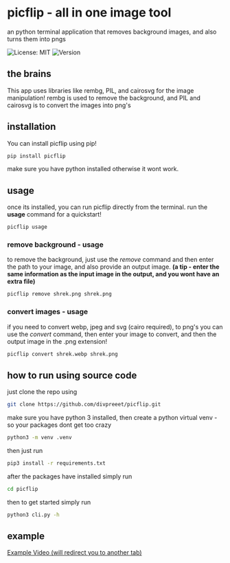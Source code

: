 # picflip - all in one image tool
an python terminal application that removes background images, and also turns them into pngs

![License: MIT](https://img.shields.io/badge/License-MIT-blue.svg)
![Version](https://img.shields.io/badge/version-0.1.1-brightgreen.svg)

## the brains
This app uses libraries like rembg, PIL, and cairosvg for the image manipulation! rembg is used to remove the background, and PIL and cairosvg is to convert the images into png's

## installation
You can install picflip using pip!
```sh
pip install picflip
```
make sure you have python installed otherwise it wont work.

## usage
once its installed, you can run picflip directly from the terminal. run the **usage** command for a quickstart!
```sh
picflip usage
```

### remove background - usage
to remove the background, just use the *remove* command and then enter the path to your image, and also provide an output image. **(a tip - enter the same information as the input image in the output, and you wont have an extra file)**
```sh
picflip remove shrek.png shrek.png
```

### convert images - usage
if you need to convert webp, jpeg and svg (cairo required), to png's you can use the *convert* command, then enter your image to convert, and then the output image in the .png extension!
```sh
picflip convert shrek.webp shrek.png
```

## how to run using source code
just clone the repo using 
```sh
git clone https://github.com/divpreeet/picflip.git
```
make sure you have python 3 installed, then create a python virtual venv - so your packages dont get too crazy
```sh
python3 -m venv .venv
```
then just run
```sh
pip3 install -r requirements.txt
```
after the packages have installed simply run
```sh
cd picflip
```
then to get started simply run
```sh
python3 cli.py -h
```
## example 

[Example Video (will redirect you to another tab)](https://hc-cdn.hel1.your-objectstorage.com/s/v3/f3f569c3833d4b6b711a9478ddda9fae5b6ac3b9_picflip.mp4)
